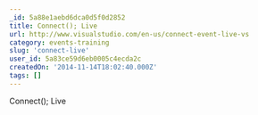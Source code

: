 ```yaml
---
_id: 5a88e1aebd6dca0d5f0d2852
title: Connect(); Live
url: http://www.visualstudio.com/en-us/connect-event-live-vs
category: events-training
slug: 'connect-live'
user_id: 5a83ce59d6eb0005c4ecda2c
createdOn: '2014-11-14T18:02:40.000Z'
tags: []
---
```


Connect(); Live
